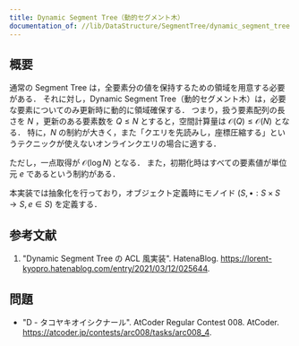 ```yaml
---
title: Dynamic Segment Tree（動的セグメント木）
documentation_of: //lib/DataStructure/SegmentTree/dynamic_segment_tree.hpp
---
```



## 概要

通常の Segment Tree は，全要素分の値を保持するための領域を用意する必要がある．
それに対し，Dynamic Segment Tree（動的セグメント木）は，必要な要素についてのみ更新時に動的に領域確保する．
つまり，扱う要素配列の長さを $N$ ，更新のある要素数を $Q \leq N$ とすると，空間計算量は $\mathcal{O}(Q) \leq \mathcal{O}(N)$ となる．
特に，$N$ の制約が大きく，また「クエリを先読みし，座標圧縮する」というテクニックが使えないオンラインクエリの場合に適する．

ただし，一点取得が $\mathcal{O}(\log N)$ となる．
また，初期化時はすべての要素値が単位元 $e$ であるという制約がある．

本実装では抽象化を行っており，オブジェクト定義時にモノイド $(S, \bullet : S \times S \rightarrow S, e \in S)$ を定義する．


## 参考文献

1. "Dynamic Segment Tree の ACL 風実装". HatenaBlog. <https://lorent-kyopro.hatenablog.com/entry/2021/03/12/025644>.


## 問題

- "D - タコヤキオイシクナール". AtCoder Regular Contest 008. AtCoder. <https://atcoder.jp/contests/arc008/tasks/arc008_4>.
